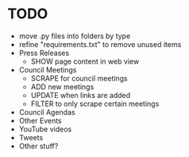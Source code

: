 # TODO

- move .py files into folders by type
- refine "requirements.txt" to remove unused items
- Press Releases
  - SHOW page content in web view
- Council Meetings
  - SCRAPE for council meetings
  - ADD new meetings
  - UPDATE when links are added
  - FILTER to only scrape certain meetings
- Council Agendas
- Other Events
- YouTube videos
- Tweets
- Other stuff?
